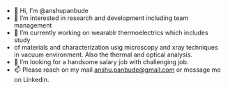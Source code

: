 - 👋 Hi, I’m @anshupanbude
- 👀 I’m interested in research and development including team management 
- 🌱 I’m currently working on wearablr thermoelectrics which includes study
- of materials and characterization usig microscopy and xray techniques in vacuum environment. Also the thermal and optical analysis.
- 💞️ I’m looking for a handsome salary job with challenging job.
- 📫 Please reach on my mail anshu.panbude@gmail.com or message me on Linkedin.

<!---
anshupanbude/anshupanbude is a ✨ special ✨ repository because its `README.md` (this file) appears on your GitHub profile.
You can click the Preview link to take a look at your changes.
--->
